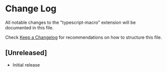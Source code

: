 # Change Log

All notable changes to the "typescript-macro" extension will be documented in this file.

Check [Keep a Changelog](http://keepachangelog.com/) for recommendations on how to structure this file.

## [Unreleased]

- Initial release